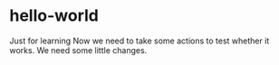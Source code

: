# hello-world
Just for learning 
Now we need to take some actions to test whether it works.
We need some little changes.
